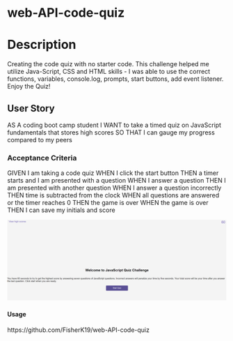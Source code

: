 # web-API-code-quiz
<h1>Description </h1>
Creating the code quiz with no starter code. This challenge helped me utilize Java-Script, CSS and HTML skills - I was able to use the correct functions, variables, console.log, prompts, start buttons, add event listener. Enjoy the Quiz!

<h2>User Story</h2>
AS A coding boot camp student
I WANT to take a timed quiz on JavaScript fundamentals that stores high scores
SO THAT I can gauge my progress compared to my peers



<h3>Acceptance Criteria </h3>
GIVEN I am taking a code quiz
WHEN I click the start button
THEN a timer starts and I am presented with a question
WHEN I answer a question
THEN I am presented with another question
WHEN I answer a question incorrectly
THEN time is subtracted from the clock
WHEN all questions are answered or the timer reaches 0
THEN the game is over
WHEN the game is over
THEN I can save my initials and score


![img](<images/Coding-Quiz.png>)

<h4>Usage</h4>
https://github.com/FisherK19/web-API-code-quiz